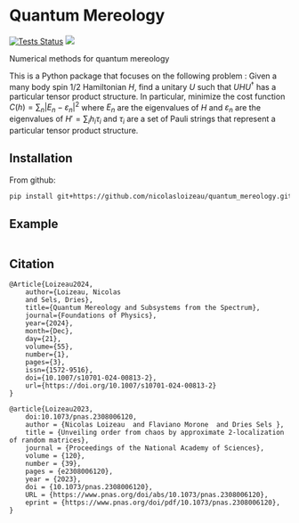 # Quantum Mereology

<!-- [![PyPI Version](https://img.shields.io/pypi/v/quantum_mereology.svg)](https://pypi.python.org/pypi/quantum_mereology) -->
[![Tests Status](https://github.com/nicolasloizeau/quantum_mereology/actions/workflows/test.yml/badge.svg)](https://github.com/nicolasloizeau/quantum_mereology/actions/workflows/test.yml)
[![](https://img.shields.io/badge/docs-blue.svg)](https://nicolasloizeau.github.io/quantum_mereology/)

Numerical methods for quantum mereology

This is a Python package that focuses on the following problem :
Given a many body spin 1/2 Hamiltonian $H$, find a unitary $U$ such that $U H U^\dagger$ has a particular tensor product structure.
In particular, minimize the cost function
$C(h) = \sum_{n} |E_n-\varepsilon_n|^2$
where $E_n$ are the eigenvalues of $H$ and $\varepsilon_n$ are the eigenvalues of $H'=\sum_i h_i \tau_i$ and $\tau_i$ are a set of Pauli strings that represent a particular tensor product structure.

## Installation

From github:

```bash
pip install git+https://github.com/nicolasloizeau/quantum_mereology.git
```

## Example

```python

```

## Citation

```
@Article{Loizeau2024,
    author={Loizeau, Nicolas
    and Sels, Dries},
    title={Quantum Mereology and Subsystems from the Spectrum},
    journal={Foundations of Physics},
    year={2024},
    month={Dec},
    day={21},
    volume={55},
    number={1},
    pages={3},
    issn={1572-9516},
    doi={10.1007/s10701-024-00813-2},
    url={https://doi.org/10.1007/s10701-024-00813-2}
}

@article{Loizeau2023,
    doi:10.1073/pnas.2308006120,
    author = {Nicolas Loizeau  and Flaviano Morone  and Dries Sels },
    title = {Unveiling order from chaos by approximate 2-localization of random matrices},
    journal = {Proceedings of the National Academy of Sciences},
    volume = {120},
    number = {39},
    pages = {e2308006120},
    year = {2023},
    doi = {10.1073/pnas.2308006120},
    URL = {https://www.pnas.org/doi/abs/10.1073/pnas.2308006120},
    eprint = {https://www.pnas.org/doi/pdf/10.1073/pnas.2308006120},
}

```
